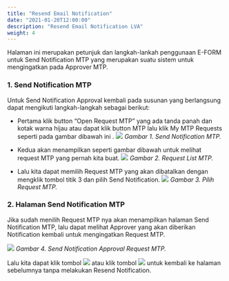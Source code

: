 ```yaml
---
title: "Resend Email Notification"
date: "2021-01-20T12:00:00"
description: "Resend Email Notification LVA"
weight: 4
---
```


Halaman ini merupakan petunjuk dan langkah-lankah penggunaan E-FORM untuk Send Notification MTP yang merupakan suatu sistem untuk mengingatkan pada Approver MTP.

### 1. Send Notification MTP

Untuk Send Notification Approval kembali pada susunan yang berlangsung dapat mengikuti langkah-langkah sebagai berikut:

- Pertama klik button “Open Request MTP” yang ada tanda panah dan kotak warna hijau atau dapat klik button MTP lalu klik My MTP Requests seperti pada gambar dibawah ini .
    ![](/images/MTP/send/homesend.png?height=auto&classes=border,shadow)
    *Gambar 1. Send Notification MTP.*

- Kedua akan menampilkan seperti gambar dibawah untuk melihat request MTP yang pernah kita buat.
    ![](/images/MTP/send/list.png?height=auto&classes=border,shadow)
    *Gambar 2. Request List MTP.*

- Lalu kita dapat memilih Request MTP yang akan dibatalkan dengan mengklik tombol titik 3 dan pilih Send Notification.
    ![](/images/MTP/send/choose.png?height=auto&classes=border,shadow)
    *Gambar 3. Pilih Request MTP.*

### 2. Halaman Send Notification MTP

Jika sudah menilih Request MTP nya akan menampilkan halaman Send Notification MTP, lalu dapat melihat Approver yang akan diberikan Notification kembali untuk mengingatkan Request MTP.

![](/images/MTP/send/form.png?height=auto&classes=border,shadow)
*Gambar 4. Send Notification Approval Request MTP.*
 
Lalu kita dapat klik tombol ![](/images/MTP/send/tombolsend.png?height=auto&classes=border,shadow) atau klik tombol     ![](/images/MTP/send/back.png?height=auto&classes=border,shadow) untuk kembali ke halaman sebelumnya tanpa melakukan Resend Notification.
